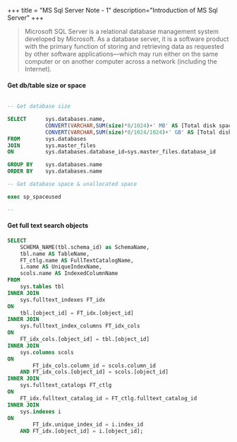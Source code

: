 +++
title = "MS Sql Server Note - 1"
description="Introduction of MS Sql Server"
+++

> Microsoft SQL Server is a relational database management system developed by Microsoft. As a database server, it is a software product with the primary function of storing and retrieving data as requested by other software applications—which may run either on the same computer or on another computer across a network (including the Internet). 




#### Get db/table size or space 

```sql

-- Get database size 

SELECT      sys.databases.name,  
            CONVERT(VARCHAR,SUM(size)*8/1024)+' MB' AS [Total disk space]  ,
            CONVERT(VARCHAR,SUM(size)*8/1024/1024)+' GB' AS [Total disk space]  
FROM        sys.databases   
JOIN        sys.master_files  
ON          sys.databases.database_id=sys.master_files.database_id  

GROUP BY    sys.databases.name  
ORDER BY    sys.databases.name  

-- Get database space & unallocated space

exec sp_spaceused

-- 

```

#### Get full text search objects

```sql
SELECT 
    SCHEMA_NAME(tbl.schema_id) as SchemaName,
    tbl.name AS TableName, 
    FT_ctlg.name AS FullTextCatalogName,
    i.name AS UniqueIndexName,
    scols.name AS IndexedColumnName
FROM 
    sys.tables tbl
INNER JOIN 
    sys.fulltext_indexes FT_idx 
ON 
    tbl.[object_id] = FT_idx.[object_id] 
INNER JOIN 
    sys.fulltext_index_columns FT_idx_cols
ON 
    FT_idx_cols.[object_id] = tbl.[object_id]
INNER JOIN
    sys.columns scols
ON 
        FT_idx_cols.column_id = scols.column_id
    AND FT_idx_cols.[object_id] = scols.[object_id]
INNER JOIN 
    sys.fulltext_catalogs FT_ctlg
ON 
    FT_idx.fulltext_catalog_id = FT_ctlg.fulltext_catalog_id
INNER JOIN 
    sys.indexes i
ON 
        FT_idx.unique_index_id = i.index_id
    AND FT_idx.[object_id] = i.[object_id];

```
